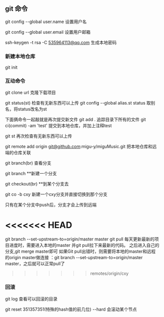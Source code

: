 ## git 命令
git config --global user.name  设置用户名

git config --global user.email  设置用户邮箱

ssh-keygen -t rsa -C 535964113@qq.com 生成本地密码

### 新建本地仓库
git init

### 互动命令
git clone url 克隆下载项目

git status(st)  检查有无新东西可以上传
git config --global alias.st status 取别名，将status改名为st

下面俩命令一起敲就是再次提交新文件
git add .   追踪目录下所有的文件
git ci(commit) -am 'test' 提交到本地仓库，并加上注释test

git st 再次检查有无新东西可以上传

git remote add origin git@github.com:migu-y/miguMusic.git   把本地仓库和远端的仓库关联

git branch(br) 查看分支

git branch **新建一个分支

git checkout(br) **到某个分支去

git co -b cxy 新建一个cxy分支并直接切换到那个分支

只有在某个分支中push后，分支才会上传到远端

<<<<<<< HEAD
=======
git branch --set-upstream-to=origin/master master
git pull
每天更新最新的项目进度时，需要进入本地的master 并git pull拉下来最新的代码。
之后进入自己的分支,git merge master即可
如果Git pull出错时，则需要将本地的master和远程的origin master做连接 ：git branch --set-upstream-to=origin/master master，之后就可以正常pull了

>>>>>>> remotes/origin/cxy
### 回滚
git log 查看可以回滚的目录 

git reset 351357351(特殊的hash值的前几位) --hard   会滚动某个节点
